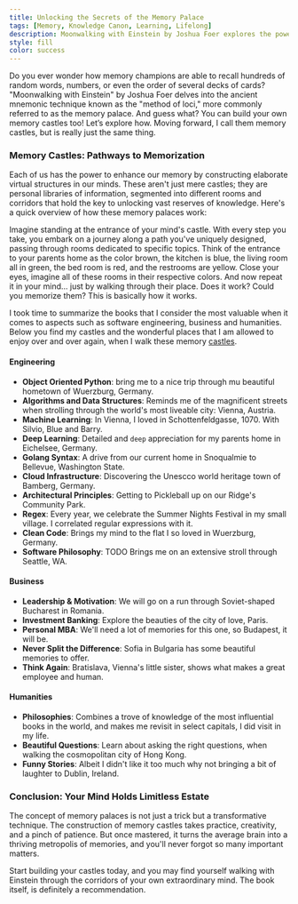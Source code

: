 ```yaml
---
title: Unlocking the Secrets of the Memory Palace
tags: [Memory, Knowledge Canon, Learning, Lifelong]
description: Moonwalking with Einstein by Joshua Foer explores the powerful mnemonic device known as the method of loci or the memory palace technique. 
style: fill
color: success
---
```


Do you ever wonder how memory champions are able to recall hundreds of random words, numbers, or even the order of several decks of cards? "Moonwalking with Einstein" by Joshua Foer delves into the ancient mnemonic technique known as the "method of loci," more commonly referred to as the memory palace. And guess what? You can build your own memory castles too! Let’s explore how. Moving forward, I call them memory castles, but is really just the same thing.

### Memory Castles: Pathways to Memorization

Each of us has the power to enhance our memory by constructing elaborate virtual structures in our minds. These aren't just mere castles; they are personal libraries of information, segmented into different rooms and corridors that hold the key to unlocking vast reserves of knowledge. Here's a quick overview of how these memory palaces work:

Imagine standing at the entrance of your mind's castle. With every step you take, you embark on a journey along a path you've uniquely designed, passing through rooms dedicated to specific topics. Think of the entrance to your parents home as the color brown, the kitchen is blue, the living room all in green, the bed room is red, and the restrooms are yellow. Close your eyes, imagine all of these rooms in their respective colors. And now repeat it in your mind... just by walking through their place. Does it work? Could you memorize them? This is basically how it works. 

I took time to summarize the books that I consider the most valuable when it comes to aspects such as software engineering, business and humanities. Below you find my castles and the wonderful places that I am allowed to enjoy over and over again, when I walk these memory [castles](pages/castles.md).

#### Engineering

- **Object Oriented Python**: bring me to a nice trip through mu beautiful hometown of Wuerzburg, Germany.
- **Algorithms and Data Structures**: Reminds me of the magnificent streets when strolling through the world's most liveable city: Vienna, Austria.
- **Machine Learning**: In Vienna, I loved in Schottenfeldgasse, 1070. With Silvio, Blue and Barry.
- **Deep Learning**: Detailed and `deep` appreciation for my parents home in Eichelsee, Germany.
- **Golang Syntax**: A drive from our current home in Snoqualmie to Bellevue, Washington State.
- **Cloud Infrastructure**: Discovering the Unescco world heritage town of Bamberg, Germany.
- **Architectural Principles**: Getting to Pickleball up on our Ridge's Community Park.
- **Regex**: Every year, we celebrate the Summer Nights Festival in my small village. I correlated regular expressions with it.
- **Clean Code**: Brings my mind to the flat I so loved in Wuerzburg, Germany.
- **Software Philosophy**: TODO Brings me on an extensive stroll through Seattle, WA.

#### Business

- **Leadership & Motivation**: We will go on a run through Soviet-shaped Bucharest in Romania.
- **Investment Banking**: Explore the beauties of the city of love, Paris.
- **Personal MBA**: We'll need a lot of memories for this one, so Budapest, it will be.
- **Never Split the Difference**: Sofia in Bulgaria has some beautiful memories to offer.
- **Think Again**: Bratislava, Vienna's little sister, shows what makes a great employee and human.

#### Humanities

- **Philosophies**: Combines a trove of knowledge of the most influential books in the world, and makes me revisit in select capitals, I did visit in my life.
- **Beautiful Questions**: Learn about asking the right questions, when walking the cosmopolitan city of Hong Kong.
- **Funny Stories**: Albeit I didn't like it too much why not bringing a bit of laughter to Dublin, Ireland.

### Conclusion: Your Mind Holds Limitless Estate

The concept of memory palaces is not just a trick but a transformative technique. The construction of memory castles takes practice, creativity, and a pinch of patience. But once mastered, it turns the average brain into a thriving metropolis of memories, and you'll never forgot so many important matters. 

Start building your castles today, and you may find yourself walking with Einstein through the corridors of your own extraordinary mind. The book itself, is definitely a recommendation.